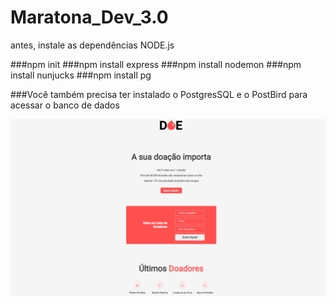 # Maratona_Dev_3.0

antes, instale as dependências NODE.js

###npm init
###npm install express
###npm install nodemon
###npm install nunjucks
###npm install pg

###Você também precisa ter instalado o PostgresSQL e o PostBird para acessar o banco de dados

![dashboard](https://github.com/PedroPadilhaPortella/Maratona_Dev_3.0/blob/master/dashboard.PNG)
